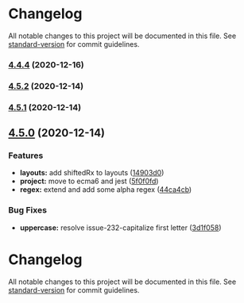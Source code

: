 # Changelog

All notable changes to this project will be documented in this file. See [standard-version](https://github.com/conventional-changelog/standard-version) for commit guidelines.

### [4.4.4](https://github.com/caesar-team/zxcvbn-lightweight/compare/v4.5.2...v4.4.4) (2020-12-16)

### [4.5.2](///compare/v4.5.1...v4.5.2) (2020-12-14)

### [4.5.1](///compare/v4.5.0...v4.5.1) (2020-12-14)

## [4.5.0](///compare/v4.4.2...v4.5.0) (2020-12-14)


### Features

* **layouts:** add shiftedRx to layouts ([14903d0](///commit/14903d09f5c5f24811fb6dbe9bf95b93fbd7c20a))
* **project:** move to ecma6 and jest ([5f0f0fd](///commit/5f0f0fdc5500cf769cc7dbbe025b26d22119ec77))
* **regex:** extend and add some alpha regex ([44ca4cb](///commit/44ca4cbf9651b8cb184dd8e151a2f9a0c5f70fb6))


### Bug Fixes

* **uppercase:** resolve issue-232-capitalize first letter ([3d1f058](///commit/3d1f05807419dee957d73fc76263347ade4db429))

# Changelog

All notable changes to this project will be documented in this file. See [standard-version](https://github.com/conventional-changelog/standard-version) for commit guidelines.
